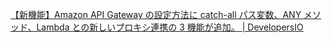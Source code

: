 [【新機能】Amazon API Gateway の設定方法に catch-all パス変数、ANY メソッド、Lambda との新しいプロキシ連携の 3 機能が追加。 | DevelopersIO](https://dev.classmethod.jp/articles/api-gateway-adds-three-features/)
